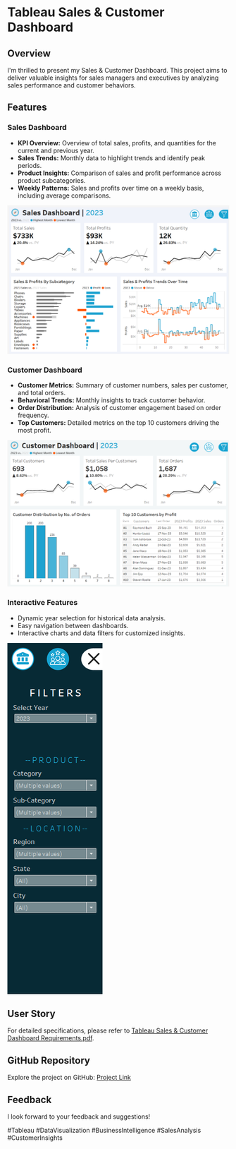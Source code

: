 
# Tableau Sales & Customer Dashboard

## Overview
I'm thrilled to present my Sales & Customer Dashboard. This project aims to deliver valuable insights for sales managers and executives by analyzing sales performance and customer behaviors.

## Features

### Sales Dashboard
- **KPI Overview:** Overview of total sales, profits, and quantities for the current and previous year.
- **Sales Trends:** Monthly data to highlight trends and identify peak periods.
- **Product Insights:** Comparison of sales and profit performance across product subcategories.
- **Weekly Patterns:** Sales and profits over time on a weekly basis, including average comparisons.

![Image Alt](https://github.com/swastik1510/Tableau-Sales-Customer-Dashboard/blob/main/Sales%20Dashboard.png?raw=true)

### Customer Dashboard
- **Customer Metrics:** Summary of customer numbers, sales per customer, and total orders.
- **Behavioral Trends:** Monthly insights to track customer behavior.
- **Order Distribution:** Analysis of customer engagement based on order frequency.
- **Top Customers:** Detailed metrics on the top 10 customers driving the most profit.

![Image Alt](https://github.com/swastik1510/Tableau-Sales-Customer-Dashboard/blob/main/Customer%20Dashboard.png?raw=true)

### Interactive Features
- Dynamic year selection for historical data analysis.
- Easy navigation between dashboards.
- Interactive charts and data filters for customized insights.

![Image Alt](https://github.com/swastik1510/Tableau-Sales-Customer-Dashboard/blob/main/Dynamic%20Filter.png?raw=true)

## User Story
For detailed specifications, please refer to [Tableau Sales & Customer Dashboard Requirements.pdf](https://github.com/swastik1510/Tableau-Sales-Customer-Dashboard/blob/31374ff229279314efe03f21486b36ffb86d0607/Tableau%20Sales%20%26%20Customer%20Dashboard%20Requirements.pdf).

## GitHub Repository
Explore the project on GitHub: [Project Link](https://github.com/swastik1510/Tableau-Sales-Customer-Dashboard/blob/4faa71f36103b2d28eed009e174a2af2ecfa5911/Sales%20%26%20Customer%20Dashboard.twbx)

## Feedback
I look forward to your feedback and suggestions!

#Tableau #DataVisualization #BusinessIntelligence #SalesAnalysis #CustomerInsights

